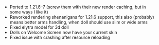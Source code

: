 - Ported to 1.21.6–7 (screw them with their new render caching, but in some ways I like it)
- Reworked rendering shenanigans for 1.21.6 support, this also (probably) means better arms handling, when doll should use slim or wide arms
- Fixed elytra model for 3d doll
- Dolls on Welcome Screen now have your current skin
- Fixed issue with crashing after resource reloading